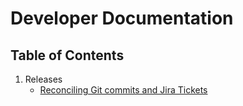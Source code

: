# Developer Documentation

## Table of Contents

1. Releases
    * [Reconciling Git commits and Jira Tickets](./release/reconciliation.md)
